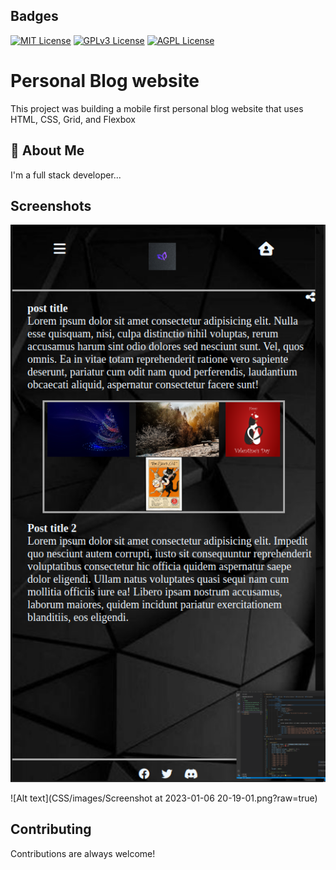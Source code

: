 
## Badges

[![MIT License](https://img.shields.io/badge/License-MIT-green.svg)](https://choosealicense.com/licenses/mit/)
[![GPLv3 License](https://img.shields.io/badge/License-GPL%20v3-yellow.svg)](https://opensource.org/licenses/)
[![AGPL License](https://img.shields.io/badge/license-AGPL-blue.svg)](http://www.gnu.org/licenses/agpl-3.0)


# Personal Blog website

This project was building a mobile first personal blog website that uses HTML, CSS, Grid, and Flexbox


## 🚀 About Me
I'm a full stack developer...


## Screenshots

![Alt text](https://github.com/brandonawilliams1/personal-blog-site/blob/main/CSS/images/Screenshot%20at%202023-01-06%2020-18-44.png?raw=true)

![Alt text](CSS/images/Screenshot at 2023-01-06 20-19-01.png?raw=true)


## Contributing

Contributions are always welcome!


